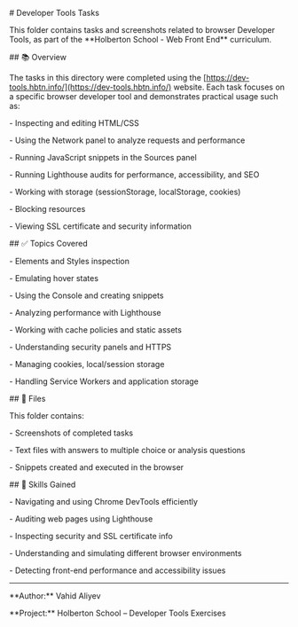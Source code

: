 \# Developer Tools Tasks



This folder contains tasks and screenshots related to browser Developer Tools, as part of the \*\*Holberton School - Web Front End\*\* curriculum.



\## 📚 Overview



The tasks in this directory were completed using the \[https://dev-tools.hbtn.info/](https://dev-tools.hbtn.info/) website. Each task focuses on a specific browser developer tool and demonstrates practical usage such as:



\- Inspecting and editing HTML/CSS

\- Using the Network panel to analyze requests and performance

\- Running JavaScript snippets in the Sources panel

\- Running Lighthouse audits for performance, accessibility, and SEO

\- Working with storage (sessionStorage, localStorage, cookies)

\- Blocking resources

\- Viewing SSL certificate and security information



\## ✅ Topics Covered



\- Elements and Styles inspection

\- Emulating hover states

\- Using the Console and creating snippets

\- Analyzing performance with Lighthouse

\- Working with cache policies and static assets

\- Understanding security panels and HTTPS

\- Managing cookies, local/session storage

\- Handling Service Workers and application storage



\## 📁 Files



This folder contains:

\- Screenshots of completed tasks

\- Text files with answers to multiple choice or analysis questions

\- Snippets created and executed in the browser



\## 🧠 Skills Gained



\- Navigating and using Chrome DevTools efficiently

\- Auditing web pages using Lighthouse

\- Inspecting security and SSL certificate info

\- Understanding and simulating different browser environments

\- Detecting front-end performance and accessibility issues



---



\*\*Author:\*\* Vahid Aliyev  

\*\*Project:\*\* Holberton School – Developer Tools Exercises  



